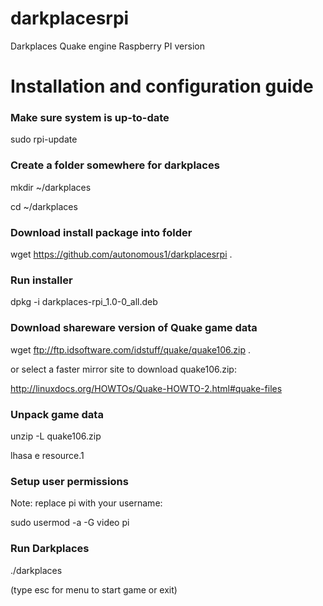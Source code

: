 darkplacesrpi
=============

Darkplaces Quake engine Raspberry PI version

Installation and configuration guide
====================================

<h3>Make sure system is up-to-date</h3>

sudo rpi-update

<h3>Create a folder somewhere for darkplaces</h3>

mkdir ~/darkplaces

cd ~/darkplaces

<h3>Download install package into folder</h3>

wget https://github.com/autonomous1/darkplacesrpi .

<h3>Run installer</h3>

dpkg -i darkplaces-rpi_1.0-0_all.deb

<h3>Download shareware version of Quake game data</h3>

wget ftp://ftp.idsoftware.com/idstuff/quake/quake106.zip .

or select a faster mirror site to download quake106.zip:

http://linuxdocs.org/HOWTOs/Quake-HOWTO-2.html#quake-files

<h3>Unpack game data</h3>

unzip -L quake106.zip

lhasa e resource.1

<h3>Setup user permissions</h3>

Note: replace pi with your username:

sudo usermod -a -G video pi

<h3>Run Darkplaces</h3>

./darkplaces

(type esc for menu to start game or exit)

